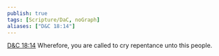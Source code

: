 ```yaml
---
publish: true
tags: [Scripture/DaC, noGraph]
aliases: ["D&C 18:14"]
---
```

[D&C 18:14](https://churchofjesuschrist.org/study/scriptures/dc-testament/dc/18?lang=eng&id=p14#p14) Wherefore, you are called to cry repentance unto this people.
